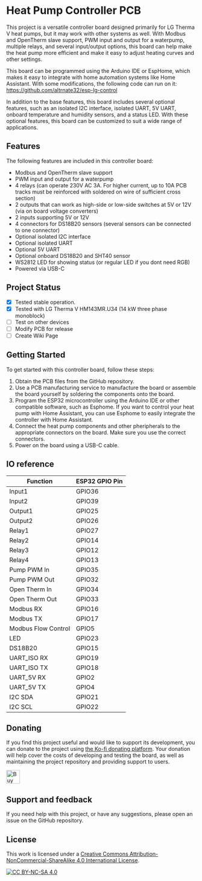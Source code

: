 # Heat Pump Controller PCB

This project is a versatile controller board designed primarily for LG Therma V heat pumps, but it may work with other systems as well. With Modbus and OpenTherm slave support, PWM input and output for a waterpump, multiple relays, and several input/output options, this board can help make the heat pump more efficient and make it easy to adjust heating curves and other settings.

This board can be programmed using the Arduino IDE or EspHome, which makes it easy to integrate with home automation systems like Home Assistant. With some modifications, the following code can run on it: https://github.com/altrnate32/esp-lg-control

In addition to the base features, this board includes several optional features, such as an isolated I2C interface, isolated UART, 5V UART, onboard temperature and humidity sensors, and a status LED. With these optional features, this board can be customized to suit a wide range of applications.

## Features

The following features are included in this controller board:

- Modbus and OpenTherm slave support
- PWM input and output for a waterpump
- 4 relays (can operate 230V AC 3A. For higher current, up to 10A PCB tracks must be reinforced with soldered on wire of sufficient cross section)
- 2 outputs that can work as high-side or low-side switches at 5V or 12V (via on board voltage converters)
- 2 inputs supporting 5V or 12V
- 4 connectors for DS18B20 sensors (several sensors can be connected to one connector)
- Optional isolated I2C interface
- Optional isolated UART
- Optional 5V UART
- Optional onboard DS18B20 and SHT40 sensor
- WS2812 LED for showing status (or regular LED if you dont need RGB)
- Powered via USB-C

## Project Status
- [x] Tested stable operation. 
- [x] Tested with LG Therma V HM143MR.U34 (14 kW three phase monoblock)
- [ ] Test on other devices
- [ ] Modify PCB for release
- [ ] Create Wiki Page

## Getting Started

To get started with this controller board, follow these steps:

1. Obtain the PCB files from the GitHub repository.
2. Use a PCB manufacturing service to manufacture the board or assemble the board yourself by soldering the components onto the board.
3. Program the ESP32 microcontroller using the Arduino IDE or other compatible software, such as Esphome. If you want to control your heat pump with Home Assistant, you can use Esphome to easily integrate the controller with Home Assistant.
4. Connect the heat pump components and other pheripherals to the appropriate connectors on the board. Make sure you use the correct connectors.
5. Power on the board using a USB-C cable.

## IO reference

| Function            | ESP32 GPIO Pin |
|---------------------|----------|
| Input1              | GPIO36   |
| Input2              | GPIO39   |
| Output1             | GPIO25   |
| Output2             | GPIO26   |
| Relay1              | GPIO27   |
| Relay2              | GPIO14   |
| Relay3              | GPIO12   |
| Relay4              | GPIO13   |
| Pump PWM In         | GPIO35   |
| Pump PWM Out        | GPIO32   |
| Open Therm In       | GPIO34   |
| Open Therm Out      | GPIO33   |
| Modbus RX           | GPIO16   |
| Modbus TX           | GPIO17   |
| Modbus Flow Control | GPIO5    |
| LED                 | GPIO23   |
| DS18B20             | GPIO15   |
| UART_ISO RX         | GPIO19   |
| UART_ISO TX         | GPIO18   |
| UART_5V RX          | GPIO2    |
| UART_5V TX          | GPIO4    |
| I2C SDA             | GPIO21   |
| I2C SCL             | GPIO22   | 


## Donating

If you find this project useful and would like to support its development, you can donate to the project using [the Ko-fi donating platform](https://ko-fi.com/johanneswilkens). Your donation will help cover the costs of developing and testing the board, as well as maintaining the project repository and providing support to users.

<a href='https://ko-fi.com/R6R7I6JZ' target='_blank'><img height='36' style='border:0px;height:36px;' src='https://storage.ko-fi.com/cdn/kofi1.png?v=3' border='0' alt='Buy Me a Coffee at ko-fi.com' /></a>


## Support and feedback

If you need help with this project, or have any suggestions, please open an issue on the GitHub repository.


## License

This work is licensed under a
[Creative Commons Attribution-NonCommercial-ShareAlike 4.0 International License][cc-by-nc-sa].

[![CC BY-NC-SA 4.0][cc-by-nc-sa-image]][cc-by-nc-sa]

[cc-by-nc-sa]: http://creativecommons.org/licenses/by-nc-sa/4.0/
[cc-by-nc-sa-image]: https://licensebuttons.net/l/by-nc-sa/4.0/88x31.png
[cc-by-nc-sa-shield]: https://img.shields.io/badge/License-CC%20BY--NC--SA%204.0-lightgrey.svg


